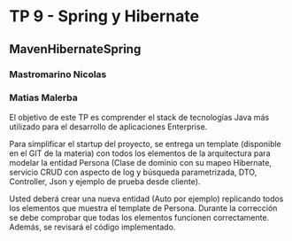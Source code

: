 # TP 9 - Spring y Hibernate
## MavenHibernateSpring
### Mastromarino Nicolas
### Matias Malerba


El objetivo de este TP es comprender el stack de tecnologías Java más utilizado para el desarrollo de aplicaciones Enterprise.

Para simplificar el startup del proyecto, se entrega un template (disponible en el GIT de la materia) con todos los elementos de la arquitectura para modelar la entidad Persona (Clase de dominio con su mapeo Hibernate, servicio CRUD con aspecto de log y búsqueda parametrizada, DTO, Controller, Json y ejemplo de prueba desde cliente).

Usted deberá crear una nueva entidad (Auto por ejemplo) replicando todos los elementos que muestra el template de Persona. Durante la corrección se debe comprobar que todas los elementos funcionen correctamente. Además, se revisará el código implementado.
